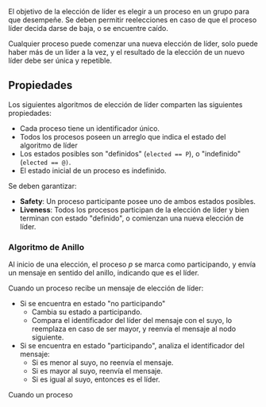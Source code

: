 El objetivo de la elección de líder es elegir a un proceso en un grupo para que desempeñe. Se deben permitir reelecciones en caso de que el proceso líder decida darse de baja, o se encuentre caído.

Cualquier proceso puede comenzar una nueva elección de líder, solo puede haber más de un líder a la vez, y el resultado de la elección de un nuevo líder debe ser única y repetible.

## Propiedades

Los siguientes algoritmos de elección de líder comparten las siguientes propiedades:

- Cada proceso tiene un identificador único.
- Todos los procesos poseen un arreglo que indica el estado del algoritmo de líder
- Los estados posibles son "definidos" (`elected == P`), o "indefinido" (`elected == @)`.
- El estado inicial de un proceso es indefinido.

Se deben garantizar:

- **Safety**: Un proceso participante posee uno de ambos estados posibles.
- **Liveness**: Todos los procesos participan de la elección de líder y bien terminan con estado "definido", o comienzan una nueva elección de líder.

### Algoritmo de Anillo

Al inicio de una elección, el proceso $p$ se marca como participando, y envía un mensaje en sentido del anillo, indicando que es el líder.

Cuando un proceso recibe un mensaje de elección de líder:

- Si se encuentra en estado "no participando"
	- Cambia su estado a participando.
	- Compara el identificador del líder del mensaje con el suyo, lo reemplaza en caso de ser mayor, y reenvía el mensaje al nodo siguiente.
- Si se encuentra en estado "participando", analiza el identificador del mensaje:
	- Si es menor al suyo, no reenvía el mensaje.
	- Si es mayor al suyo, reenvía el mensaje.
	- Si es igual al suyo, entonces es el líder.

Cuando un proceso
